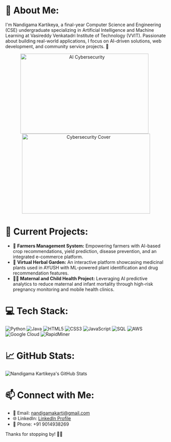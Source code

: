 # 💫 About Me:
I'm Nandigama Kartikeya, a final-year Computer Science and Engineering (CSE) undergraduate specializing in Artificial Intelligence and Machine Learning at Vasireddy Venkatadri Institute of Technology (VVIT). Passionate about building real-world applications, I focus on AI-driven solutions, web development, and community service projects. 🚀

<div align="center">
  <img src="https://datascientest.com/en/files/2024/06/AI-cybersecurity-datascientest-1024x585.jpg" alt="AI Cybersecurity" width="400" height="250" style="margin-right: 10px;"/>
  <img src="https://media.licdn.com/dms/image/D4D12AQHKuu2p65OM8w/article-cover_image-shrink_720_1280/0/1698066424752?e=2147483647&v=beta&t=7qhojdbK3WYHJyl6Vdrp3JMQbGbJVfjDbYcnCqh7Evw" alt="Cybersecurity Cover" width="400" height="250"/>
</div>


# 🌱 Current Projects:
- 🌾 **Farmers Management System:** Empowering farmers with AI-based crop recommendations, yield prediction, disease prevention, and an integrated e-commerce platform.
- 🌿 **Virtual Herbal Garden:** An interactive platform showcasing medicinal plants used in AYUSH with ML-powered plant identification and drug recommendation features.
- 👩‍⚕️ **Maternal and Child Health Project:** Leveraging AI predictive analytics to reduce maternal and infant mortality through high-risk pregnancy monitoring and mobile health clinics.

# 💻 Tech Stack:
![Python](https://img.shields.io/badge/Python-3776AB?style=for-the-badge&logo=python&logoColor=white) 
![Java](https://img.shields.io/badge/Java-007396?style=for-the-badge&logo=java&logoColor=white)
![HTML5](https://img.shields.io/badge/HTML5-E34F26?style=for-the-badge&logo=html5&logoColor=white)
![CSS3](https://img.shields.io/badge/CSS3-1572B6?style=for-the-badge&logo=css3&logoColor=white)
![JavaScript](https://img.shields.io/badge/JavaScript-F7DF1E?style=for-the-badge&logo=javascript&logoColor=black)
![SQL](https://img.shields.io/badge/SQL-336791?style=for-the-badge&logo=postgresql&logoColor=white)
![AWS](https://img.shields.io/badge/AWS-FF9900?style=for-the-badge&logo=amazonaws&logoColor=white)
![Google Cloud](https://img.shields.io/badge/Google%20Cloud-4285F4?style=for-the-badge&logo=googlecloud&logoColor=white)
![RapidMiner](https://img.shields.io/badge/RapidMiner-FFCC00?style=for-the-badge&logo=rapidminer&logoColor=black)

# 📈 GitHub Stats:
![Nandigama Kartikeya's GitHub Stats](https://github-readme-stats.vercel.app/api?username=nandigamakarti&show_icons=true&theme=radical)

# 📫 Connect with Me:
- 📧 Email: nandigamakarti@gmail.com
- 🌐 LinkedIn: [LinkedIn Profile](https://www.linkedin.com/in/nandigamakartikeya/)
- 📱 Phone: +91 9014938269

Thanks for stopping by! 🚀✨
